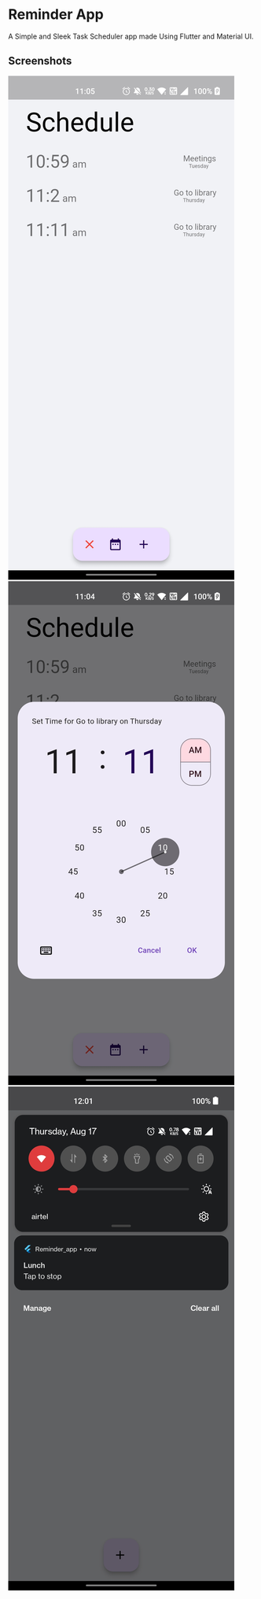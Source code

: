 # Reminder App

A Simple and Sleek Task Scheduler app made Using Flutter and Material UI. 

## Screenshots


<img src="./Home.jpg">
<img src="./Set-time.jpg">
<img src="./Notification.jpg">




